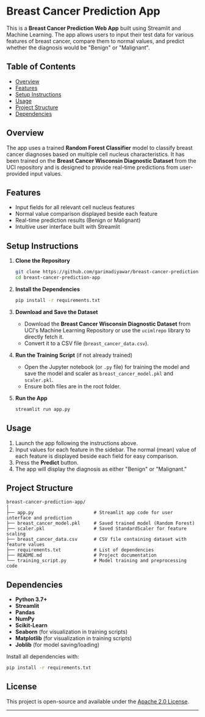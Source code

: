 # Breast Cancer Prediction App

This is a **Breast Cancer Prediction Web App** built using Streamlit and Machine Learning. The app allows users to input their test data for various features of breast cancer, compare them to normal values, and predict whether the diagnosis would be "Benign" or "Malignant".

## Table of Contents
- [Overview](#overview)
- [Features](#features)
- [Setup Instructions](#setup-instructions)
- [Usage](#usage)
- [Project Structure](#project-structure)
- [Dependencies](#dependencies)

## Overview
The app uses a trained **Random Forest Classifier** model to classify breast cancer diagnoses based on multiple cell nucleus characteristics. It has been trained on the **Breast Cancer Wisconsin Diagnostic Dataset** from the UCI repository and is designed to provide real-time predictions from user-provided input values.

## Features
- Input fields for all relevant cell nucleus features
- Normal value comparison displayed beside each feature
- Real-time prediction results (Benign or Malignant)
- Intuitive user interface built with Streamlit

## Setup Instructions

1. **Clone the Repository**
    ```bash
    git clone https://github.com/garimadiyawar/breast-cancer-prediction-app.git
    cd breast-cancer-prediction-app
    ```

2. **Install the Dependencies**
    ```bash
    pip install -r requirements.txt
    ```

3. **Download and Save the Dataset**
   - Download the **Breast Cancer Wisconsin Diagnostic Dataset** from UCI's Machine Learning Repository or use the `ucimlrepo` library to directly fetch it.
   - Convert it to a CSV file (`breast_cancer_data.csv`).

4. **Run the Training Script** (if not already trained)
   - Open the Jupyter notebook (or `.py` file) for training the model and save the model and scaler as `breast_cancer_model.pkl` and `scaler.pkl`.
   - Ensure both files are in the root folder.

5. **Run the App**
    ```bash
    streamlit run app.py
    ```

## Usage
1. Launch the app following the instructions above.
2. Input values for each feature in the sidebar. The normal (mean) value of each feature is displayed beside each field for easy comparison.
3. Press the **Predict** button.
4. The app will display the diagnosis as either "Benign" or "Malignant."

## Project Structure

```
breast-cancer-prediction-app/
│
├── app.py                      # Streamlit app code for user interface and prediction
├── breast_cancer_model.pkl     # Saved trained model (Random Forest)
├── scaler.pkl                  # Saved StandardScaler for feature scaling
├── breast_cancer_data.csv      # CSV file containing dataset with feature values
├── requirements.txt            # List of dependencies
├── README.md                   # Project documentation
└── training_script.py          # Model training and preprocessing code
```

## Dependencies
- **Python 3.7+**
- **Streamlit**
- **Pandas**
- **NumPy**
- **Scikit-Learn**
- **Seaborn** (for visualization in training scripts)
- **Matplotlib** (for visualization in training scripts)
- **Joblib** (for model saving/loading)

Install all dependencies with:
```bash
pip install -r requirements.txt
```

## License
This project is open-source and available under the [Apache 2.0 License](LICENSE).

---
